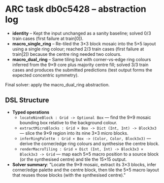 # ARC task db0c5428 – abstraction log

- **identity** – Kept the input unchanged as a sanity baseline; solved 0/3 train cases (first failure at train[0]).
- **macro_single_ring** – Re-tiled the 3×3 block mosaic into the 5×5 layout using a single ring colour; reached 2/3 train cases (first failure at train[2]) because the centre ring needed two colours.
- **macro_dual_ring** – Same tiling but with corner-vs-edge ring colours inferred from the 9×9 core plus majority centre fill; solved 3/3 train cases and produces the submitted predictions (test output forms the expected concentric symmetry).

Final solver: apply the macro_dual_ring abstraction.

## DSL Structure
- **Typed operations**
  - `locateNineBlock : Grid -> Optional Box` — find the 9×9 mosaic bounding box relative to the background colour.
  - `extractMicroBlocks : Grid × Box -> Dict (Int, Int) -> Block3x3` — slice the 9×9 region into its nine 3×3 micro blocks.
  - `inferRingPalette : Grid × Box -> (Color, Color, Block3x3)` — derive the corner/edge ring colours and synthesise the centre block.
  - `renderMacroTiling : Grid × Dict (Int, Int) -> Block3x3 × Block3x3 -> Grid` — map each 5×5 macro position to a source block (or the synthesised centre) and tile the 15×15 output.
- **Solver summary**: "Locate the 9×9 mosaic, extract its 3×3 blocks, infer corner/edge palette and the centre block, then tile the 5×5 macro layout that reuses those blocks (with the synthesised centre)."
